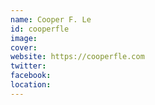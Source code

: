 ```yaml
---
name: Cooper F. Le
id: cooperfle
image:
cover:
website: https://cooperfle.com
twitter:
facebook:
location:
---
```

